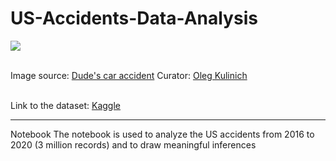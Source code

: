 # US-Accidents-Data-Analysis


<img src="https://cdn.dribbble.com/users/1144020/screenshots/2775331/dude_s-car-accident.gif"></img>

<br>
Image source: <a href="https://dribbble.com/shots/2775331-Dude-s-car-accident">Dude's car accident</a> 
Curator: <a href="https://dribbble.com/olegkulinich">Oleg Kulinich</a> 

<br>
<br>

Link to the dataset: <a href="https://www.kaggle.com/sobhanmoosavi/us-accidents">Kaggle</a>

<hr>
Notebook
The notebook is used to analyze the US accidents from 2016 to 2020 (3 million records) and to draw meaningful inferences
